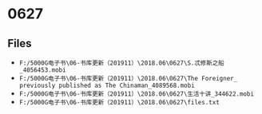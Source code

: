 # 0627

## Files

- `F:/5000G电子书\06-书库更新（201911）\2018.06\0627\S.忒修斯之船_4056453.mobi`
- `F:/5000G电子书\06-书库更新（201911）\2018.06\0627\The Foreigner_ previously published as The Chinaman_4089568.mobi`
- `F:/5000G电子书\06-书库更新（201911）\2018.06\0627\生活十讲_344622.mobi`
- `F:/5000G电子书\06-书库更新（201911）\2018.06\0627\files.txt`
